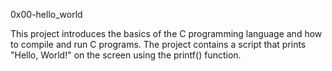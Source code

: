 0x00-hello_world

This project introduces the basics of the C programming language and how to compile and run C programs. The project contains a script that prints "Hello, World!" on the screen using the printf() function.

